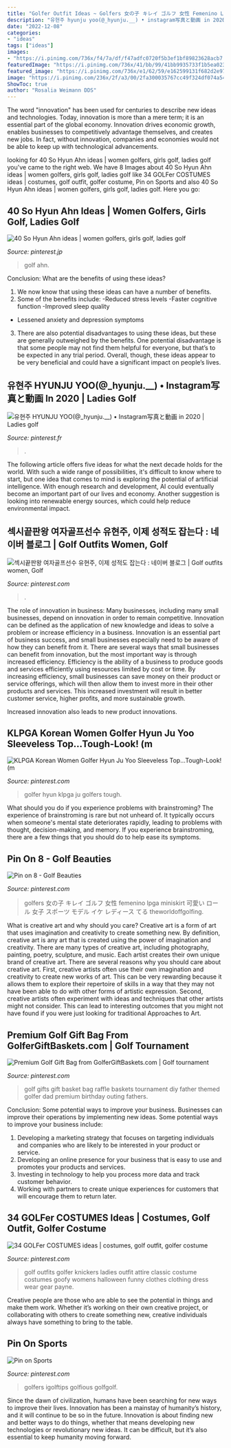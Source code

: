 ```yaml
---
title: "Golfer Outfit Ideas ~ Golfers 女の子 キレイ ゴルフ 女性 Femenino Lpga Miniskirt 可愛い ロール 女子 スポーツ モデル イケ レディース てる Theworldoffgolfing"
description: "유현주 hyunju yoo(@_hyunju.__) • instagram写真と動画 in 2020"
date: "2022-12-08"
categories:
- "ideas"
tags: ["ideas"]
images:
- "https://i.pinimg.com/736x/f4/7a/df/f47adfc0720f5b3ef1bf89823628acb7.jpg"
featuredImage: "https://i.pinimg.com/736x/41/bb/99/41bb9935733f1b5ea0233e15ac59274f.jpg"
featured_image: "https://i.pinimg.com/736x/e1/62/59/e162599131f682d2e978656c5def3cda.jpg"
image: "https://i.pinimg.com/236x/2f/a3/00/2fa300035767cc49f324df074a540f59--golf-outfits-golf-attire.jpg"
ShowToc: true
author: "Rosalia Weimann DDS"
---
```



The word "innovation" has been used for centuries to describe new ideas and technologies. Today, innovation is more than a mere term; it is an essential part of the global economy. Innovation drives economic growth, enables businesses to competitively advantage themselves, and creates new jobs. In fact, without innovation, companies and economies would not be able to keep up with technological advancements.

	

		
looking for 40 So Hyun Ahn ideas | women golfers, girls golf, ladies golf you've came to the right web. We have 8 Images about 40 So Hyun Ahn ideas | women golfers, girls golf, ladies golf like 34 GOLFer COSTUMES ideas | costumes, golf outfit, golfer costume, Pin on Sports and also 40 So Hyun Ahn ideas | women golfers, girls golf, ladies golf. Here you go:
		
    
## 40 So Hyun Ahn Ideas | Women Golfers, Girls Golf, Ladies Golf

<img loading=lazy src="https://i.pinimg.com/474x/58/d4/e5/58d4e5982c2b8fb09bc04328731b1835.jpg" onerror="this.onerror=null;this.src='https://tse4.mm.bing.net/th?id=OIP.2vma7yBJfI3knBnCYd9ZSgAAAA&amp;pid=15.1';" alt="40 So Hyun Ahn ideas | women golfers, girls golf, ladies golf">

_Source: pinterest.jp_

>golf ahn. 

	

Conclusion: What are the benefits of using these ideas?
1. We now know that using these ideas can have a number of benefits.
2. Some of the benefits include: 
-Reduced stress levels 
-Faster cognitive function 
-Improved sleep quality 
- Lessened anxiety and depression symptoms 
3. There are also potential disadvantages to using these ideas, but these are generally outweighed by the benefits. One potential disadvantage is that some people may not find them helpful for everyone, but that’s to be expected in any trial period. Overall, though, these ideas appear to be very beneficial and could have a significant impact on people’s lives.

    
## 유현주 HYUNJU YOO(@_hyunju.__) • Instagram写真と動画 In 2020 | Ladies Golf

<img loading=lazy src="https://i.pinimg.com/736x/4e/61/8f/4e618fd495378a7f68922bc5f2ff80c5.jpg" onerror="this.onerror=null;this.src='https://tse4.mm.bing.net/th?id=OIP.MjDv2cvt1-7SZEVTM_XojwHaJP&amp;pid=15.1';" alt="유현주 HYUNJU YOO(@_hyunju.__) • Instagram写真と動画 in 2020 | Ladies golf">

_Source: pinterest.fr_

>. 

	

The following article offers five ideas for what the next decade holds for the world. With such a wide range of possibilities, it's difficult to know where to start, but one idea that comes to mind is exploring the potential of artificial intelligence. With enough research and development, AI could eventually become an important part of our lives and economy. Another suggestion is looking into renewable energy sources, which could help reduce environmental impact.

    
## 섹시끝판왕 여자골프선수 유현주, 이제 성적도 잡는다 : 네이버 블로그 | Golf Outfits Women, Golf

<img loading=lazy src="https://i.pinimg.com/originals/3c/1d/f5/3c1df532fa98e28c000a927ffb33e918.jpg" onerror="this.onerror=null;this.src='https://tse3.mm.bing.net/th?id=OIP.DIYaBEPXjFlDseFD6GrmKQHaKC&amp;pid=15.1';" alt="섹시끝판왕 여자골프선수 유현주, 이제 성적도 잡는다 : 네이버 블로그 | Golf outfits women, Golf">

_Source: pinterest.com_

>. 

	

The role of innovation in business:
Many businesses, including many small businesses, depend on innovation in order to remain competitive. Innovation can be defined as the application of new knowledge and ideas to solve a problem or increase efficiency in a business. Innovation is an essential part of business success, and small businesses especially need to be aware of how they can benefit from it.
There are several ways that small businesses can benefit from innovation, but the most important way is through increased efficiency. Efficiency is the ability of a business to produce goods and services efficiently using resources limited by cost or time. By increasing efficiency, small businesses can save money on their product or service offerings, which will then allow them to invest more in their other products and services. This increased investment will result in better customer service, higher profits, and more sustainable growth.

Increased innovation also leads to new product innovations.

    
## KLPGA Korean Women Golfer Hyun Ju Yoo Sleeveless Top...Tough-Look! (m

<img loading=lazy src="https://i.pinimg.com/736x/41/bb/99/41bb9935733f1b5ea0233e15ac59274f.jpg" onerror="this.onerror=null;this.src='https://tse1.mm.bing.net/th?id=OIP.mOkYyab1czO4NQPkEtWX5gHaK4&amp;pid=15.1';" alt="KLPGA Korean Women Golfer Hyun Ju Yoo Sleeveless Top...Tough-Look! (m">

_Source: pinterest.com_

>golfer hyun klpga ju golfers tough. 

	

What should you do if you experience problems with brainstroming?
The experience of brainstroming is rare but not unheard of. It typically occurs when someone's mental state deteriorates rapidly, leading to problems with thought, decision-making, and memory. If you experience brainstroming, there are a few things that you should do to help ease its symptoms.

    
## Pin On 8 - Golf Beauties

<img loading=lazy src="https://i.pinimg.com/736x/e1/62/59/e162599131f682d2e978656c5def3cda.jpg" onerror="this.onerror=null;this.src='https://tse4.mm.bing.net/th?id=OIP.-Uj6QSaayj2PQxeV_7yvAwHaNK&amp;pid=15.1';" alt="Pin on 8 - Golf Beauties">

_Source: pinterest.com_

>golfers 女の子 キレイ ゴルフ 女性 femenino lpga miniskirt 可愛い ロール 女子 スポーツ モデル イケ レディース てる theworldoffgolfing. 

	

What is creative art and why should you care?
Creative art is a form of art that uses imagination and creativity to create something new. By definition, creative art is any art that is created using the power of imagination and creativity. There are many types of creative art, including photography, painting, poetry, sculpture, and music. Each artist creates their own unique brand of creative art.
There are several reasons why you should care about creative art. First, creative artists often use their own imagination and creativity to create new works of art. This can be very rewarding because it allows them to explore their repertoire of skills in a way that they may not have been able to do with other forms of artistic expression. Second, creative artists often experiment with ideas and techniques that other artists might not consider. This can lead to interesting outcomes that you might not have found if you were just looking for traditional Approaches to Art.

    
## Premium Golf Gift Bag From GolferGiftBaskets.com | Golf Tournament

<img loading=lazy src="https://i.pinimg.com/originals/2c/55/a8/2c55a8b1739d9197c6c18b8c86dc6353.jpg" onerror="this.onerror=null;this.src='https://tse2.mm.bing.net/th?id=OIP.KK63WSzIyTqkN9-4VeEm2QHaNK&amp;pid=15.1';" alt="Premium Golf Gift Bag from GolferGiftBaskets.com | Golf tournament">

_Source: pinterest.com_

>golf gifts gift basket bag raffle baskets tournament diy father themed golfer dad premium birthday outing fathers. 

	

Conclusion: Some potential ways to improve your business.
Businesses can improve their operations by implementing new ideas. Some potential ways to improve your business include:
1. Developing a marketing strategy that focuses on targeting individuals and companies who are likely to be interested in your product or service.
2. Developing an online presence for your business that is easy to use and promotes your products and services.
3. Investing in technology to help you process more data and track customer behavior.
4. Working with partners to create unique experiences for customers that will encourage them to return later.

    
## 34 GOLFer COSTUMES Ideas | Costumes, Golf Outfit, Golfer Costume

<img loading=lazy src="https://i.pinimg.com/236x/2f/a3/00/2fa300035767cc49f324df074a540f59--golf-outfits-golf-attire.jpg" onerror="this.onerror=null;this.src='https://tse3.mm.bing.net/th?id=OIP.jHz8hQ1ELd4mVnbyxUdNrgHaLH&amp;pid=15.1';" alt="34 GOLFer COSTUMES ideas | costumes, golf outfit, golfer costume">

_Source: pinterest.com_

>golf outfits golfer knickers ladies outfit attire classic costume costumes goofy womens halloween funny clothes clothing dress wear gear payne. 

	

Creative people are those who are able to see the potential in things and make them work. Whether it’s working on their own creative project, or collaborating with others to create something new, creative individuals always have something to bring to the table.

    
## Pin On Sports

<img loading=lazy src="https://i.pinimg.com/736x/f4/7a/df/f47adfc0720f5b3ef1bf89823628acb7.jpg" onerror="this.onerror=null;this.src='https://tse4.mm.bing.net/th?id=OIP.pGwBhM0PO8XHRbYaldQyRAHaKU&amp;pid=15.1';" alt="Pin on Sports">

_Source: pinterest.com_

>golfers igolftips golfious golfgolf. 

	

Since the dawn of civilization, humans have been searching for new ways to improve their lives. Innovation has been a mainstay of humanity’s history, and it will continue to be so in the future. Innovation is about finding new and better ways to do things, whether that means developing new technologies or revolutionary new ideas. It can be difficult, but it’s also essential to keep humanity moving forward.


